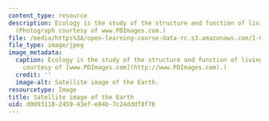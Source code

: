 ```yaml
---
content_type: resource
description: Ecology is the study of the structure and function of living systems.
  (Photograph courtesy of www.PDImages.com.)
file: /media/https%3A/open-learning-course-data-rc.s3.amazonaws.com/1-018j-ecology-i-the-earth-system-fall-2009/d0093118245943efe04b7c24dddf8f78_1-018jf09-th.jpg
file_type: image/jpeg
image_metadata:
  caption: Ecology is the study of the structure and function of living systems. (Photograph
    courtesy of [www.PDImages.com](http://www.PDImages.com).)
  credit: ''
  image-alt: Satellite image of the Earth.
resourcetype: Image
title: Satellite image of the Earth
uid: d0093118-2459-43ef-e04b-7c24dddf8f78
---
```

